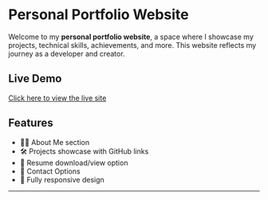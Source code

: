 # Personal Portfolio Website

Welcome to my **personal portfolio website**, a space where I showcase my projects, technical skills, achievements, and more. This website reflects my journey as a developer and creator.

## Live Demo

[Click here to view the live site](https://subhoshri.github.io/)

## Features

- 🧑‍💻 About Me section
- 🛠️ Projects showcase with GitHub links
- 📄 Resume download/view option
- 💬 Contact Options
- 📱 Fully responsive design

---

